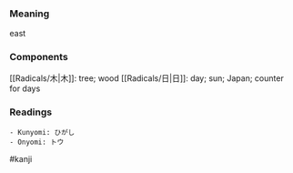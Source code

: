 ### Meaning

east

### Components

[[Radicals/木|木]]: tree; wood [[Radicals/日|日]]: day; sun; Japan; counter for days

### Readings

```
- Kunyomi: ひがし
- Onyomi: トウ
```

#kanji